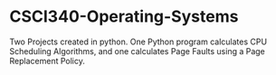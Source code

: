 # CSCI340-Operating-Systems
Two Projects created in python. One Python program calculates CPU Scheduling Algorithms, and one calculates Page Faults using a Page Replacement Policy.
